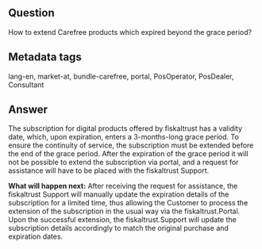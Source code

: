 ## Question

How to extend Carefree products which expired beyond the grace period?

## Metadata tags

lang-en, market-at, bundle-carefree, portal, PosOperator, PosDealer, Consultant

## Answer

The subscription for digital products offered by fiskaltrust has a validity date, which, upon expiration, enters a 3-months-long grace period. To ensure the continuity of service, the subscription must be extended before the end of the grace period. After the expiration of the grace period it will not be possible to extend the subscription via portal, and a request for assistance will have to be placed with the fiskaltrust Support. 

**What will happen next:**
After receiving the request for assistance, the fiskaltrust Support will manually update the expiration details of the subscription for a limited time, thus allowing the Customer to process the extension of the subscription in the usual way via the fiskaltrust.Portal. Upon the successful extension, the fiskaltrust.Support will update the subscription details accordingly to match the original purchase and expiration dates.
